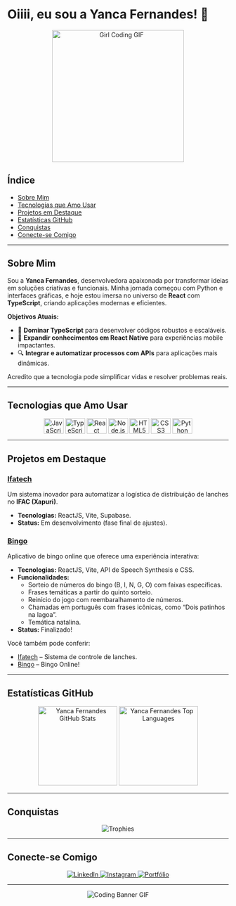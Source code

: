 # Oiiii, eu sou a Yanca Fernandes! 👋

<div align="center">
  <img src="https://media.giphy.com/media/L1R1tvI9svkIWwpVYr/giphy.gif" width="300" alt="Girl Coding GIF">
</div>

## Índice
- [Sobre Mim](#sobre-mim)
- [Tecnologias que Amo Usar](#tecnologias-que-amo-usar)
- [Projetos em Destaque](#projetos-em-destaque)
- [Estatísticas GitHub](#estatísticas-github)
- [Conquistas](#conquistas)
- [Conecte-se Comigo](#conecte-se-comigo)

---

## Sobre Mim

Sou a **Yanca Fernandes**, desenvolvedora apaixonada por transformar ideias em soluções criativas e funcionais. Minha jornada começou com Python e interfaces gráficas, e hoje estou imersa no universo de **React** com **TypeScript**, criando aplicações modernas e eficientes.

**Objetivos Atuais:**
- 🚀 **Dominar TypeScript** para desenvolver códigos robustos e escaláveis.
- 📱 **Expandir conhecimentos em React Native** para experiências mobile impactantes.
- 🔍 **Integrar e automatizar processos com APIs** para aplicações mais dinâmicas.

Acredito que a tecnologia pode simplificar vidas e resolver problemas reais.

---

## Tecnologias que Amo Usar

<div align="center">
  <img align="center" height="35" width="45" src="https://cdn.jsdelivr.net/gh/devicons/devicon/icons/javascript/javascript-original.svg" alt="JavaScript"/>
  <img align="center" height="35" width="45" src="https://cdn.jsdelivr.net/gh/devicons/devicon/icons/typescript/typescript-original.svg" alt="TypeScript"/>
  <img align="center" height="35" width="45" src="https://cdn.jsdelivr.net/gh/devicons/devicon/icons/react/react-original.svg" alt="React"/>
  <img align="center" height="35" width="45" src="https://cdn.jsdelivr.net/gh/devicons/devicon/icons/nodejs/nodejs-original.svg" alt="Node.js"/>  
  <img align="center" height="35" width="45" src="https://cdn.jsdelivr.net/gh/devicons/devicon/icons/html5/html5-original.svg" alt="HTML5"/>
  <img align="center" height="35" width="45" src="https://cdn.jsdelivr.net/gh/devicons/devicon/icons/css3/css3-original.svg" alt="CSS3"/>
  <img align="center" height="35" width="45" src="https://cdn.jsdelivr.net/gh/devicons/devicon/icons/python/python-original.svg" alt="Python"/>
</div>

---

## Projetos em Destaque

### [Ifatech](https://ifatech-web.vercel.app/)
Um sistema inovador para automatizar a logística de distribuição de lanches no **IFAC (Xapuri)**.
- **Tecnologias:** ReactJS, Vite, Supabase.
- **Status:** Em desenvolvimento (fase final de ajustes).

### [Bingo](https://github.com/yancafer/bingo-app)
Aplicativo de bingo online que oferece uma experiência interativa:
- **Tecnologias:** ReactJS, Vite, API de Speech Synthesis e CSS.
- **Funcionalidades:**
  - Sorteio de números do bingo (B, I, N, G, O) com faixas específicas.
  - Frases temáticas a partir do quinto sorteio.
  - Reinício do jogo com reembaralhamento de números.
  - Chamadas em português com frases icônicas, como “Dois patinhos na lagoa”.
  - Temática natalina.
- **Status:** Finalizado!

Você também pode conferir:
- [Ifatech](https://github.com/yancafer/ifatech-web) – Sistema de controle de lanches.
- [Bingo](https://github.com/yancafer/bingo-app) – Bingo Online!

---

## Estatísticas GitHub

<div align="center">
  <img height="180em" src="https://github-readme-stats.vercel.app/api?username=yancafer&show_icons=true&theme=radical&cache_seconds=1800" alt="Yanca Fernandes GitHub Stats"/>
  <img height="180em" src="https://github-readme-stats.vercel.app/api/top-langs/?username=yancafer&layout=compact&langs_count=8&theme=radical&cache_seconds=1800" alt="Yanca Fernandes Top Languages"/>
</div>

---

## Conquistas

<div align="center">
  <img src="https://github-profile-trophy.vercel.app/?username=yancafer&theme=radical" alt="Trophies"/>
</div>

---

## Conecte-se Comigo

<div align="center">
  <a href="https://www.linkedin.com/in/yanca-fernandes/" target="_blank">
    <img src="https://img.shields.io/badge/LinkedIn-0077B5?style=for-the-badge&logo=linkedin&logoColor=white" alt="LinkedIn">
  </a>
  <a href="https://www.instagram.com/yan.desgn/" target="_blank">
    <img src="https://img.shields.io/badge/Instagram-E4405F?style=for-the-badge&logo=instagram&logoColor=white" alt="Instagram">
  </a>
  <a href="https://yancafernandes.dev.br/" target="_blank">
    <img src="https://img.shields.io/badge/Portfólio-000000?style=for-the-badge&logo=web&logoColor=white" alt="Portfólio">
  </a>
</div>

---

<div align="center">
  <img src="https://raw.githubusercontent.com/blackcater/blackcater/main/images/banner.gif" alt="Coding Banner GIF">
</div>
